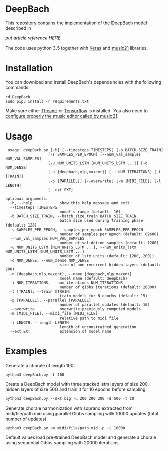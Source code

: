 # DeepBach
This repository contains the implementation of the DeepBach model described in 

_put article reference HERE_

The code uses python 3.5 together with [Keras](https://keras.io/) and [music21](http://web.mit.edu/music21/) libraries.

# Installation

You can download and install DeepBach's dependencies with the following commands:

```git clone git@github.com:SonyCSL-Paris/DeepBach.git
cd DeepBach
sudo pip3 install -r requirements.txt
```

Make sure either  [Theano](<https://github.com/Theano/Theano>) or [Tensorflow](https://www.tensorflow.org/) is installed.
You also need to [configure properly the music editor called by music21](http://web.mit.edu/music21/doc/moduleReference/moduleEnvironment.html). 

# Usage

```
 usage: deepBach.py [-h] [--timesteps TIMESTEPS] [-b BATCH_SIZE_TRAIN]
                   [-s SAMPLES_PER_EPOCH] [--num_val_samples NUM_VAL_SAMPLES]
                   [-u NUM_UNITS_LSTM [NUM_UNITS_LSTM ...]] [-d NUM_DENSE]
                   [-n {deepbach,mlp,maxent}] [-i NUM_ITERATIONS] [-t [TRAIN]]
                   [-p [PARALLEL]] [--overwrite] [-m [MIDI_FILE]] [-l LENGTH]
                   [--ext EXT]

optional arguments:
  -h, --help            show this help message and exit
  --timesteps TIMESTEPS
                        model's range (default: 16)
  -b BATCH_SIZE_TRAIN, --batch_size_train BATCH_SIZE_TRAIN
                        batch size used during training phase (default: 128)
  -s SAMPLES_PER_EPOCH, --samples_per_epoch SAMPLES_PER_EPOCH
                        number of samples per epoch (default: 89600)
  --num_val_samples NUM_VAL_SAMPLES
                        number of validation samples (default: 1280)
  -u NUM_UNITS_LSTM [NUM_UNITS_LSTM ...], --num_units_lstm NUM_UNITS_LSTM [NUM_UNITS_LSTM ...]
                        number of lstm units (default: [200, 200])
  -d NUM_DENSE, --num_dense NUM_DENSE
                        size of non recurrent hidden layers (default: 200)
  -n {deepbach,mlp,maxent}, --name {deepbach,mlp,maxent}
                        model name (default: deepbach)
  -i NUM_ITERATIONS, --num_iterations NUM_ITERATIONS
                        number of gibbs iterations (default: 20000)
  -t [TRAIN], --train [TRAIN]
                        train models for N epochs (default: 15)
  -p [PARALLEL], --parallel [PARALLEL]
                        number of parallel updates (default: 16)
  --overwrite           overwrite previously computed models
  -m [MIDI_FILE], --midi_file [MIDI_FILE]
                        relative path to midi file
  -l LENGTH, --length LENGTH
                        length of unconstrained generation
  --ext EXT             extension of model name
```

# Examples
Generate a chorale of length 100:
```
python3 deepBach.py -l 100
```
Create a DeepBach model with three stacked lstm layers of size 200, hidden layers of size 500 and train it for 10 epochs before sampling:
```
python3 deepBach.py --ext big -u 200 200 200 -d 500 -t 10
```

Generate chorale harmonization with soprano extracted from midi/file/path.mid using parallel Gibbs sampling with 10000 updates (total number of updates)
```
python3 deepBach.py -m midi/file/path.mid -p -i 10000
```



Default values load pre-trained DeepBach model and generate a chorale using sequential Gibbs sampling with 20000 iterations
